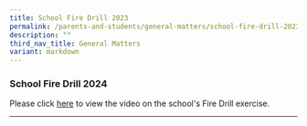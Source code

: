 ```yaml
---
title: School Fire Drill 2023
permalink: /parents-and-students/general-matters/school-fire-drill-2023/
description: ""
third_nav_title: General Matters
variant: markdown
---
```

### School Fire Drill 2024

Please click [here](https://youtu.be/j72qjs0LljM) to view the video on the school's Fire Drill exercise.

<hr>